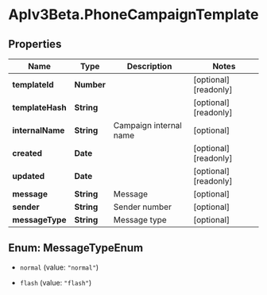 # ApIv3Beta.PhoneCampaignTemplate

## Properties

Name | Type | Description | Notes
------------ | ------------- | ------------- | -------------
**templateId** | **Number** |  | [optional] [readonly] 
**templateHash** | **String** |  | [optional] [readonly] 
**internalName** | **String** | Campaign internal name | [optional] 
**created** | **Date** |  | [optional] [readonly] 
**updated** | **Date** |  | [optional] [readonly] 
**message** | **String** | Message | [optional] 
**sender** | **String** | Sender number | [optional] 
**messageType** | **String** | Message type | [optional] 



## Enum: MessageTypeEnum


* `normal` (value: `"normal"`)

* `flash` (value: `"flash"`)




